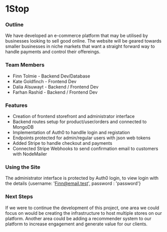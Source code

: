 # 1Stop

### Outline

We have developed an e-commerce platform that may be utilised by businesses looking to sell good online. The website will be geared towards smaller businesses in niche   markets that want a straight forward way to handle payments and control their offereings.

### Team Members

- Finn Tolmie - Backend Dev/Database
- Kate Goldfinch - Frontend Dev
- Dalia Alsuwayt - Backend / Frontend Dev
- Farhan Rashid - Backend / Frontend Dev

### Features

- Creation of frontend storefront and administrator interface
- Backend routes setup for product/user/orders and connected to MongoDB
- Implementation of Auth0 to handlle login and registation
- Endpoints protected for admin/regular users with json web tokens
- Added Stripe to handle checkout and payments
- Connected Stripe Webhooks to send confirmation email to customers with NodeMailer


### Using the Site
    
The administrator interface is protected by Auth0 login, to view login with the details {username: 'Finn@email.test', password : 'password'}

### Next Steps

If we were to continue the development of this project, one area we could focus on would be creating the infrastructure to host multiple stores on our platform.         Another area could be adding a recommender system to our platform to increase engagement and generate value for our clients.
